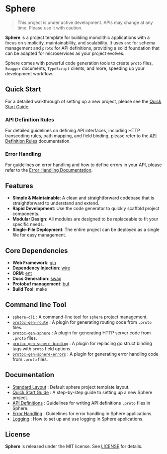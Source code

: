 # Sphere

> This project is under active development. APIs may change at any time. Please use it with caution.

**Sphere** is a project template for building monolithic applications with a focus on simplicity, maintainability, and scalability. It uses `ent` for schema management and `proto` for API definitions, providing a solid foundation that can be adapted for microservices as your project evolves.

Sphere comes with powerful code generation tools to create `proto` files, `Swagger` documents, `TypeScript` clients, and
more, speeding up your development workflow.

## Quick Start

For a detailed walkthrough of setting up a new project, please see the [Quick Start Guide](docs/QUICK_START.md).


### API Definition Rules

For detailed guidelines on defining API interfaces, including HTTP transcoding rules, path mapping, and field binding, please refer to the [API Definition Rules](docs/API_DEFINITIONS.md) documentation.

### Error Handling

For guidelines on error handling and how to define errors in your API, please refer to the [Error Handling Documentation](docs/ERROR_HANDLING.md).


## Features

- **Simple & Maintainable**: A clean and straightforward codebase that is straightforward to understand and extend.
- **Rapid Development**: Use the code generator to quickly scaffold project components.
- **Modular Design**: All modules are designed to be replaceable to fit your specific needs.
- **Single-File Deployment**: The entire project can be deployed as a single file for easy management.

## Core Dependencies

- **Web Framework**: [gin](https://github.com/gin-gonic/gin)
- **Dependency Injection**: [wire](https://github.com/google/wire)
- **ORM**: [ent](https://github.com/ent/ent)
- **Docs Generation**: [swag](https://github.com/swaggo/swag)
- **Protobuf management**: [buf](https://github.com/bufbuild/buf)
- **Build Tool**: make

## Command line Tool

- [`sphere-cli`](https://github.com/go-sphere/sphere-cli) : A command-line tool for `sphere` project management.
- [`protoc-gen-route`](https://github.com/go-sphere/protoc-gen-route) : A plugin for generating routing code from `.proto` files.
- [`protoc-gen-sphere`](https://github.com/go-sphere/protoc-gen-sphere) : A plugin for generating HTTP server code from `.proto` files.
- [`protoc-gen-sphere-binding`](https://github.com/go-sphere/protoc-gen-sphere-binding) : A plugin for replacing go struct binding tags
  with `proto` field options.
- [`protoc-gen-sphere-errors`](https://github.com/go-sphere/protoc-gen-sphere-errors) : A plugin for generating error handling code
  from `.proto` files.

## Documentation

- [Standard Layout](https://github.com/go-sphere/sphere-layout) : Default sphere project template layout.
- [Quick Start Guide](docs/QUICK_START.md) : A step-by-step guide to setting up a new Sphere project.
- [API Definitions](docs/API_DEFINITIONS.md) : Guidelines for writing API definitions `.proto` files in Sphere.
- [Error Handling](docs/ERROR_HANDLING.md) : Guidelines for error handling in Sphere applications.
- [Logging](docs/LOGGING.md) : How to set up and use logging in Sphere applications.

## License

**Sphere** is released under the MIT license. See [LICENSE](LICENSE) for details.